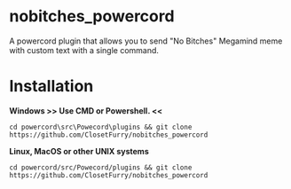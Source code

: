 # nobitches_powercord
A powercord plugin that allows you to send "No Bitches" Megamind meme with custom text with a single command.

# Installation

**Windows >> Use CMD or Powershell. <<**
```
cd powercord\src\Powecord\plugins && git clone https://github.com/ClosetFurry/nobitches_powercord
```

**Linux, MacOS or other UNIX systems**
```
cd powercord/src/Powecord/plugins && git clone https://github.com/ClosetFurry/nobitches_powercord
```
